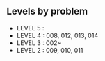 
## Levels by problem

- LEVEL 5 : 
- LEVEL 4 : 008, 012, 013, 014 
- LEVEL 3 : 002~ 
- LEVEL 2 : 009, 010, 011

